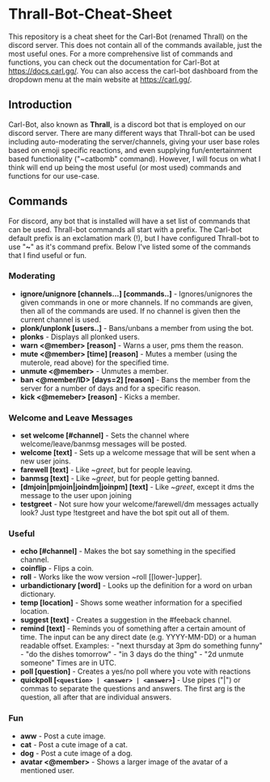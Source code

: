 # Thrall-Bot-Cheat-Sheet
This repository is a cheat sheet for the Carl-Bot (renamed Thrall) on the <Get Murked City> discord server.  This does not contain all of the commands available, just the most useful ones.  For a more comprehensive list of commands and functions, you can check out the documentation for Carl-Bot at https://docs.carl.gg/.  You can also access the carl-bot dashboard from the dropdown menu at the main website at https://carl.gg/.

## Introduction

Carl-Bot, also known as **Thrall**, is a discord bot that is employed on our discord server.  There are many different ways that Thrall-bot can be used including auto-moderating the server/channels, giving your user base roles based on emoji specific reactions, and even supplying fun/entertainment based functionality ("~catbomb" command).  However, I will focus on what I think will end up being the most useful (or most used) commands and functions for our use-case.

## Commands

For discord, any bot that is installed will have a set list of commands that can be used.  Thrall-bot commands all start with a prefix.  The Carl-bot default prefix is an exclamation mark (!), but I have configured Thrall-bot to use "**~**" as it's command prefix.  Below I've listed some of the commands that I find useful or fun.

### Moderating

* **ignore/unignore [channels...] [commands..]** - Ignores/unignores the given commands in one or more channels.  If no commands are given, then all of the commands are used.  If no channel is given then the current channel is used.
* **plonk/unplonk [users..]** - Bans/unbans a member from using the bot.
* **plonks** - Displays all plonked users.
* **warn <@member> [reason]** - Warns a user, pms them the reason.
* **mute <@member> [time] [reason]** - Mutes a member (using the muterole, read above) for the specified time.
* **unmute <@member>** - Unmutes a member.
* **ban <@member/ID> [days=2] [reason]** - Bans the member from the server for a number of days and for a specific reason.
* **kick <@memeber> [reason]** - Kicks a member.

### Welcome and Leave Messages

* **set welcome [#channel]** - Sets the channel where welcome/leave/banmsg messages will be posted.
* **welcome [text]** - Sets up a welcome message that will be sent when a new user joins.
* **farewell [text]** - Like *~greet*, but for people leaving.
* **banmsg [text]** - Like *~greet*, but for people getting banned.
* **[dmjoin|pmjoin|joindm|joinpm] [text]** - Like *~greet*, except it dms the message to the user upon joining
* **testgreet** - Not sure how your welcome/farewell/dm messages actually look? Just type !testgreet and have the bot spit out all of them.

### Useful

* **echo [#channel]** - Makes the bot say something in the specified channel.
* **coinflip** - Flips a coin.
* **roll**  - Works like the wow version ~roll [[lower-]upper].
* **urbandictionary [word]** - Looks up the definition for a word on urban dictionary.
* **temp [location]** - Shows some weather information for a specified location.
* **suggest [text]** - Creates a suggestion in the #feeback channel.
* **remind [text]** - Reminds you of something after a certain amount of time. The input can be any direct date (e.g. YYYY-MM-DD) or a human readable offset. Examples: - "next thursday at 3pm do something funny" - "do the dishes tomorrow" - "in 3 days do the thing" - "2d unmute someone" Times are in UTC.
* **poll [question]** - Creates a yes/no poll where you vote with reactions
* **quickpoll [`<question> | <answer> | <answer>`]** - Use pipes ("|") or commas to separate the questions and answers. The first arg is the question, all after that are individual answers.

### Fun 

* **aww** - Post a cute image.
* **cat** - Post a cute image of a cat.
* **dog** - Post a cute image of a dog.
* **avatar <@member>** - Shows a larger image of the avatar of a mentioned user.

